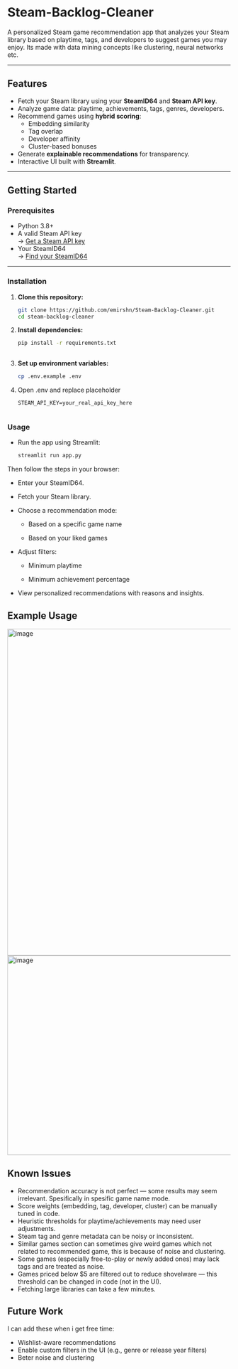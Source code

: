 # Steam-Backlog-Cleaner

A personalized Steam game recommendation app that analyzes your Steam library based on playtime, tags, and developers to suggest games you may enjoy. Its made with data mining concepts like clustering, neural networks etc. 

---

## Features

- Fetch your Steam library using your **SteamID64** and **Steam API key**.
- Analyze game data: playtime, achievements, tags, genres, developers.
- Recommend games using **hybrid scoring**:
  - Embedding similarity  
  - Tag overlap  
  - Developer affinity  
  - Cluster-based bonuses
- Generate **explainable recommendations** for transparency.
- Interactive UI built with **Streamlit**.

---

## Getting Started

### Prerequisites

- Python 3.8+
- A valid Steam API key  
  → [Get a Steam API key](https://steamcommunity.com/dev/apikey)  
- Your SteamID64  
  → [Find your SteamID64](https://steamid.io/)

---

### Installation

1. **Clone this repository:**
   
   ```bash
   git clone https://github.com/emirshn/Steam-Backlog-Cleaner.git
   cd steam-backlog-cleaner
   
2. **Install dependencies:**
   
   ```bash
   pip install -r requirements.txt
    
3. **Set up environment variables:**

    ```bash
    cp .env.example .env

4. Open .env and replace placeholder
   ```env
   STEAM_API_KEY=your_real_api_key_here
  
### Usage
* Run the app using Streamlit:
  ```bash
  streamlit run app.py

Then follow the steps in your browser:

- Enter your SteamID64.

- Fetch your Steam library.

- Choose a recommendation mode:

  - Based on a specific game name

  - Based on your liked games

- Adjust filters:

  - Minimum playtime
  
  - Minimum achievement percentage

- View personalized recommendations with reasons and insights.

## Example Usage
<img width="1516" height="735" alt="image" src="https://github.com/user-attachments/assets/41c9bdf4-4bc4-45ac-b574-de1925f30497" />
<img width="1484" height="449" alt="image" src="https://github.com/user-attachments/assets/641131e4-2043-499b-8caf-9ad0c9c3f3c8" />

## Known Issues
* Recommendation accuracy is not perfect — some results may seem irrelevant. Spesifically in spesific game name mode.
* Score weights (embedding, tag, developer, cluster) can be manually tuned in code.
* Heuristic thresholds for playtime/achievements may need user adjustments.
* Steam tag and genre metadata can be noisy or inconsistent.
* Similar games section can sometimes give weird games which not related to recommended game, this is because of noise and clustering.
* Some games (especially free-to-play or newly added ones) may lack tags and are treated as noise.
* Games priced below $5 are filtered out to reduce shovelware — this threshold can be changed in code (not in the UI).
* Fetching large libraries can take a few minutes.

## Future Work 
I can add these when i get free time:
* Wishlist-aware recommendations
* Enable custom filters in the UI (e.g., genre or release year filters)
* Beter noise and clustering
